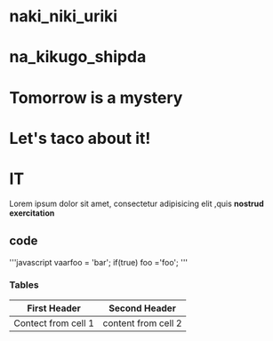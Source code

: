 # naki_niki_uriki
# na_kikugo_shipda
# Tomorrow is a mystery
# Let's taco about it!

 # IT
 
 Lorem ipsum dolor sit amet, consectetur adipisicing elit ,quis
 **nostrud exercitation**
 
 ## code

'''javascript
vaarfoo = 'bar';
if(true) foo ='foo';
'''

### Tables

First Header |Second Header
-------------|-----------------
Contect from cell 1 | content from cell 2
